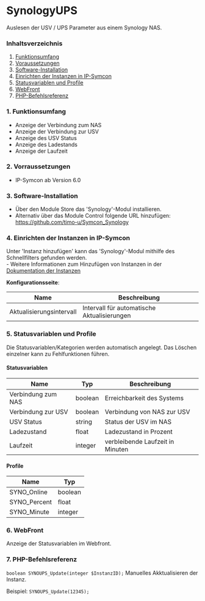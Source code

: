 # SynologyUPS
Auslesen der USV / UPS Parameter aus einem Synology NAS.

### Inhaltsverzeichnis

1. [Funktionsumfang](#1-funktionsumfang)
2. [Voraussetzungen](#2-voraussetzungen)
3. [Software-Installation](#3-software-installation)
4. [Einrichten der Instanzen in IP-Symcon](#4-einrichten-der-instanzen-in-ip-symcon)
5. [Statusvariablen und Profile](#5-statusvariablen-und-profile)
6. [WebFront](#6-webfront)
7. [PHP-Befehlsreferenz](#7-php-befehlsreferenz)

### 1. Funktionsumfang


* Anzeige der Verbindung zum NAS
* Anzeige der Verbindung zur USV
* Anzeige des USV Status
* Anzeige des Ladestands
* Anzeige der Laufzeit


### 2. Vorraussetzungen

- IP-Symcon ab Version 6.0

### 3. Software-Installation

* Über den Module Store das 'Synology'-Modul installieren.
* Alternativ über das Module Control folgende URL hinzufügen: https://github.com/timo-u/Symcon_Synology

### 4. Einrichten der Instanzen in IP-Symcon

 Unter 'Instanz hinzufügen' kann das 'Synology'-Modul mithilfe des Schnellfilters gefunden werden.  
	- Weitere Informationen zum Hinzufügen von Instanzen in der [Dokumentation der Instanzen](https://www.symcon.de/service/dokumentation/konzepte/instanzen/#Instanz_hinzufügen)

__Konfigurationsseite__:

Name     | Beschreibung
-------- | ------------------
 Aktualisierungsintervall   | Intervall für automatische Aktualisierungen 

### 5. Statusvariablen und Profile

Die Statusvariablen/Kategorien werden automatisch angelegt. Das Löschen einzelner kann zu Fehlfunktionen führen.

#### Statusvariablen

Name   | Typ     | Beschreibung
------ | ------- | ------------
Verbindung zum NAS	| boolean | Erreichbarkeit des Systems 
Verbindung zur USV	| boolean | Verbindung von NAS zur USV
USV Status    | string  | Status der USV im NAS
Ladezustand    | float   | Ladezustand in Prozent
Laufzeit             | integer | verbleibende Laufzeit in Minuten



#### Profile

Name   | Typ
------ | -------
SYNO_Online          | boolean
SYNO_Percent         | float
SYNO_Minute            | integer

### 6. WebFront


Anzeige der Statusvariablen im Webfront.

### 7. PHP-Befehlsreferenz

`boolean SYNOUPS_Update(integer $InstanzID);`
Manuelles Akktualisieren der Instanz. 

Beispiel:
`SYNOUPS_Update(12345);`